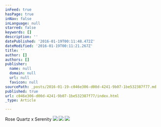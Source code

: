 ```yaml
---
inFeed: true
hasPage: true
inNav: false
inLanguage: null
starred: false
keywords: []
description: ''
datePublished: '2016-01-19T00:11:48.472Z'
dateModified: '2016-01-19T00:11:21.267Z'
title: ''
author: []
authors: []
publisher:
  name: null
  domain: null
  url: null
  favicon: null
sourcePath: _posts/2016-01-19-c046e306-d00d-4241-9b07-1be532387f77.md
published: true
url: c046e306-d00d-4241-9b07-1be532387f77/index.html
_type: Article

---
```

Rose Quartz x Serenity
![](https://the-grid-user-content.s3-us-west-2.amazonaws.com/90f9e28b-3c47-4722-975f-2570ef3d1994.jpg)
![](https://the-grid-user-content.s3-us-west-2.amazonaws.com/8b49e009-39bf-4ec6-8723-2ba68cb4053d.jpg)
![](https://the-grid-user-content.s3-us-west-2.amazonaws.com/08bcb186-3c86-4d45-8b30-37ead26d14a3.jpg)